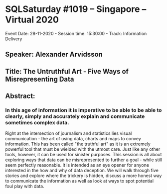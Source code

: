 # SQLSaturday #1019 – Singapore – Virtual 2020
Event Date: 28-11-2020 - Session time: 15:30:00 - Track: Information Delivery
## Speaker: Alexander Arvidsson
## Title: The Untruthful Art - Five Ways of Misrepresenting Data
## Abstract:
### In this age of information it is imperative to be able to be able to clearly, simply and accurately explain and communicate sometimes complex data. 
Right at the intersection of journalism and statistics lies visual communication - the art of using data, charts and maps to convey information. This has been called "the truthful art" as it is an extremely powerful tool that must be wielded with the utmost care. 
Just like any other tools, however, it can be used for sinister purposes. This session is all about exploring ways that data can be misrepresented to further a goal - while still seem perfectly reasonable. It is intended as an eye opener for anyone interested in the how and why of data deception. We will walk through five stories and explore where the trickery is hidden, discuss a more honest way to communicate the information as well as look at ways to spot potential foul play with data.

